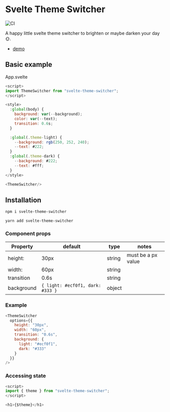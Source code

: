 # Svelte Theme Switcher

![CI](https://github.com/dev-warner/svelte-theme-switcher/workflows/Node.js%20CI/badge.svg)

A happy little svelte theme switcher to brighten or maybe darken your day 🌞.

- [demo]()

## Basic example

App.svelte

```javascript
<script>
import ThemeSwitcher from "svelte-theme-switcher";
</script>

<style>
  :global(body) {
    background: var(--background);
    color: var(--text);
    transition: 0.6s;
  }

  :global(.theme-light) {
    --background: rgb(250, 252, 240);
    --text: #222;
  }
  :global(.theme-dark) {
    --background: #222;
    --text: #fff;
  }
</style>

<ThemeSwitcher/>
```

## Installation

```bash
npm i svelte-theme-switcher
```

```
yarn add svelte-theme-switcher
```

### Component props

| Property   | default                          | type   | notes              |
| ---------- | -------------------------------- | ------ | ------------------ |
| height:    | 30px                             | string | must be a px value |
| width:     | 60px                             | string |
| transition | 0.6s                             | string |
| background | `{ light: #ecf0f1, dark: #333 }` | object |

### Example

```js
<ThemeSwitcher
  options={{
    height: "30px",
    width: "60px",
    transition: "0.6s",
    background: {
      light: "#ecf0f1",
      dark: "#333"
    }
  }}
/>
```

### Accessing state

```javascript
<script>
import { theme } from "svelte-theme-switcher";
</script>

<h1>{$theme}</h1>
```
